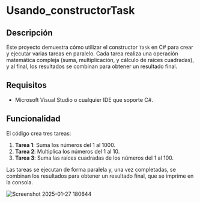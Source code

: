 # Usando_constructorTask

## Descripción

Este proyecto demuestra cómo utilizar el constructor `Task` en C# para crear y ejecutar varias tareas en paralelo. Cada tarea realiza una operación matemática compleja (suma, multiplicación, y cálculo de raíces cuadradas), y al final, los resultados se combinan para obtener un resultado final.

## Requisitos

- Microsoft Visual Studio o cualquier IDE que soporte C#.

## Funcionalidad

El código crea tres tareas:
1. **Tarea 1**: Suma los números del 1 al 1000.
2. **Tarea 2**: Multiplica los números del 1 al 10.
3. **Tarea 3**: Suma las raíces cuadradas de los números del 1 al 100.

Las tareas se ejecutan de forma paralela y, una vez completadas, se combinan los resultados para obtener un resultado final, que se imprime en la consola.


![Screenshot 2025-01-27 180644](https://github.com/user-attachments/assets/d1c9617f-621a-42a1-99c1-0bc57ef90997)


